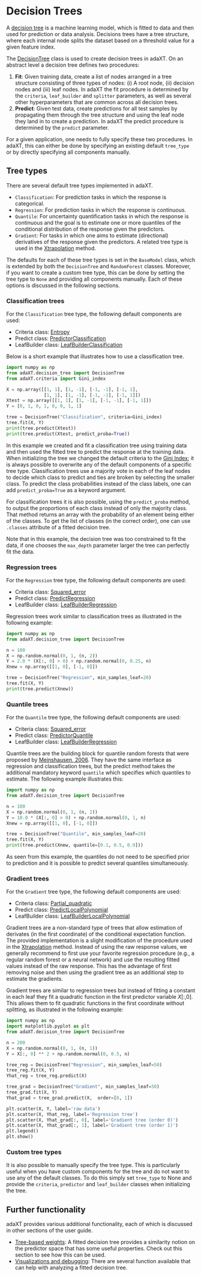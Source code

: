 # Decision Trees

A [decision tree](https://en.wikipedia.org/wiki/Decision_tree) is a machine
learning model, which is fitted to data and then used for prediction or data
analysis. Decisions trees have a tree structure, where each internal node splits
the dataset based on a threshold value for a given feature index.

The [DecisionTree](../api_docs/DecisionTree.md) class is used to create decision
trees in adaXT. On an abstract level a decision tree defines two procedures:

1. **Fit**: Given training data, create a list of nodes arranged in a tree
   structure consisting of three types of nodes: (i) A root node, (ii) decision
   nodes and (iii) leaf nodes. In adaXT the fit procedure is determined by the
   `criteria`, `leaf_builder` and `splitter` parameters, as well as several
   other hyperparameters that are common across all decision trees.
2. **Predict**: Given test data, create predictions for all test samples by
   propagating them through the tree structure and using the leaf node they land
   in to create a prediction. In adaXT the predict procedure is determined by
   the `predict` parameter.

For a given application, one needs to fully specify these two procedures. In
adaXT, this can either be done by specifying an existing default `tree_type` or
by directly specifying all components manually.

## Tree types

There are several default tree types implemented in adaXT.

- `Classification`: For prediction tasks in which the response is categorical.
- `Regression`: For prediction tasks in which the response is continuous.
- `Quantile`: For uncertainty quantification tasks in which the response is
  continuous and the goal is to estimate one or more quantiles of the
  conditional distribution of the response given the predictors.
- `Gradient`: For tasks in which one aims to estimate (directional) derivatives
  of the response given the predictors. A related tree type is used in the
  [Xtrapolation](https://github.com/NiklasPfister/ExtrapolationAware-Inference)
  method.

The defaults for each of these tree types is set in the `BaseModel` class, which
is extended by both the `DecisionTree` and `RandomForest` classes. Moreover, if
you want to create a custom tree type, this can be done by setting the tree type
to `None` and providing all components manually. Each of these options is
discussed in the following sections.

### Classification trees

For the `Classification` tree type, the following default components are used:

- Criteria class:
  [Entropy](../api_docs/Criteria.md#adaXT.criteria.criteria.Entropy)
- Predict class:
  [PredictorClassification](../api_docs/Predictor.md#adaXT.predictor.predictor.PredictClassification)
- LeafBuilder class:
  [LeafBuilderClassification](../api_docs/LeafBuilder.md#adaXT.leaf_builder.leaf_builder.LeafBuilderClassification)

Below is a short example that illustrates how to use a classification tree.

```py
import numpy as np
from adaXT.decision_tree import DecisionTree
from adaXT.criteria import Gini_index

X = np.array([[1, 1], [1, -1], [-1, -1], [-1, 1],
              [1, 1], [1, -1], [-1, -1], [-1, 1]])
Xtest = np.array([[1, 1], [1, -1], [-1, -1], [-1, 1]])
Y = [0, 1, 0, 1, 0, 0, 1, 1]

tree = DecisionTree("Classification", criteria=Gini_index)
tree.fit(X, Y)
print(tree.predict(Xtest))
print(tree.predict(Xtest, predict_proba=True))
```

In this example we created and fit a classification tree using training data and
then used the fitted tree to predict the response at the training data. When
initializing the tree we changed the default criteria to the
[Gini Index](../api_docs/Criteria.md#adaXT.criteria.criteria.Gini_index); it is
always possible to overwrite any of the default components of a specific tree
type. Classification trees use a majority vote in each of the leaf nodes to
decide which class to predict and ties are broken by selecting the smaller
class. To predict the class probabilities instead of the class labels, one can
add `predict_proba=True` as a keyword argument.

For classification trees it is also possible, using the `predict_proba` method,
to output the proportions of each class instead of only the majority class. That
method returns an array with the probability of an element being either of the
classes. To get the list of classes (in the correct order), one can use
`.classes` attribute of a fitted decision tree.

Note that in this example, the decision tree was too constrained to fit the
data, if one chooses the `max_depth` parameter larger the tree can perfectly fit
the data.

### Regression trees

For the `Regression` tree type, the following default components are used:

- Criteria class:
  [Squared_error](../api_docs/Criteria.md#adaXT.criteria.criteria.Squared_error)
- Predict class:
  [PredictRegression](../api_docs/Predictor.md#adaXT.predict.predict.PredictRegression)
- LeafBuilder class:
  [LeafBuilderRegression](../api_docs/LeafBuilder.md#adaXT.leaf_builder.leaf_builder.LeafBuilderRegression)

Regression trees work similar to classification trees as illustrated in the
following example:

```py
import numpy as np
from adaXT.decision_tree import DecisionTree

n = 100
X = np.random.normal(0, 1, (n, 2))
Y = 2.0 * (X[:, 0] > 0) + np.random.normal(0, 0.25, n)
Xnew = np.array([[1, 0], [-1, 0]])

tree = DecisionTree("Regression", min_samples_leaf=20)
tree.fit(X, Y)
print(tree.predict(Xnew))
```

### Quantile trees

For the `Quantile` tree type, the following default components are used:

- Criteria class:
  [Squared_error](../api_docs/Criteria.md#adaXT.criteria.criteria.Squared_error)
- Predict class:
  [PredictorQuantile](../api_docs/Predictor.md#adaXT.predictor.predictor.PredictQuantile)
- LeafBuilder class:
  [LeafBuilderRegression](../api_docs/LeafBuilder.md#adaXT.leaf_builder.leaf_builder.LeafBuilderRegression)

Quantile trees are the building block for quantile random forests that were
proposed by
[Meinshausen, 2006](https://jmlr.csail.mit.edu/papers/v7/meinshausen06a.html).
They have the same interface as regression and classification trees, but the
predict method takes the additional mandatory keyword `quantile` which specifies
which quantiles to estimate. The following example illustrates this:

```py
import numpy as np
from adaXT.decision_tree import DecisionTree

n = 100
X = np.random.normal(0, 1, (n, 2))
Y = 10.0 * (X[:, 0] > 0) + np.random.normal(0, 1, n)
Xnew = np.array([[1, 0], [-1, 0]])

tree = DecisionTree("Quantile", min_samples_leaf=20)
tree.fit(X, Y)
print(tree.predict(Xnew, quantile=[0.1, 0.5, 0.9]))
```

As seen from this example, the quantiles do not need to be specified prior to
prediction and it is possible to predict several quantiles simultaneously.

### Gradient trees

For the `Gradient` tree type, the following default components are used:

- Criteria class:
  [Partial_quadratic](../api_docs/Criteria.md#adaXT.criteria.criteria.Partial_quadratic)
- Predict class:
  [PredictLocalPolynomial](../api_docs/Predictor.md#adaXT.predict.predict.PredictLocalPolynomial)
- LeafBuilder class:
  [LeafBuilderLocalPolynomial](../api_docs/LeafBuilder.md#adaXT.leaf_builder.leaf_builder.LeafBuilderPartialLinear)

Gradient trees are a non-standard type of trees that allow estimation of
derivates (in the first coordinate) of the conditional expectation function. The
provided implementation is a slight modification of the procedure used in the
[Xtrapolation](https://github.com/NiklasPfister/ExtrapolationAware-Inference)
method. Instead of using the raw response values, we generally recommend to
first use your favorite regression procedure (e.g., a regular random forest or a
neural network) and use the resulting fitted values instead of the raw response.
This has the advantage of first removing noise and then using the gradient tree
as an additional step to estimate the gradients.

Gradient trees are similar to regression trees but instead of fitting a constant
in each leaf they fit a quadratic function in the first predictor variable
$X[:, 0]$. This allows them to fit quadratic functions in the first coordinate
without splitting, as illustrated in the following example:

```python
import numpy as np
import matplotlib.pyplot as plt
from adaXT.decision_tree import DecisionTree

n = 200
X = np.random.normal(0, 1, (n, 1))
Y = X[:, 0] ** 2 + np.random.normal(0, 0.5, n)

tree_reg = DecisionTree("Regression", min_samples_leaf=50)
tree_reg.fit(X, Y)
Yhat_reg = tree_reg.predict(X)

tree_grad = DecisionTree("Gradient", min_samples_leaf=50)
tree_grad.fit(X, Y)
Yhat_grad = tree_grad.predict(X,  order=[0, 1])

plt.scatter(X, Y, label='raw data')
plt.scatter(X, Yhat_reg, label='Regression tree')
plt.scatter(X, Yhat_grad[:, 0], label='Gradient tree (order 0)')
plt.scatter(X, Yhat_grad[:, 1], label='Gradient tree (order 1)')
plt.legend()
plt.show()
```

### Custom tree types

It is also possible to manually specify the tree type. This is particularly
useful when you have custom components for the tree and do not want to use any
of the default classes. To do this simply set `tree_type` to None and provide
the `criteria`, `predictor` and `leaf_builder` classes when initializing the tree.

## Further functionality

adaXT provides various additional functionality, each of which is discussed in
other sections of the user guide.

- [Tree-based weights](tree_based_weights.md): A fitted
  decision tree provides a similarity notion on the predictor space that has
  some useful properties. Check out this section to see how this can be used.
- [Visualizations and debugging](vis_and_analysis.md): There are
  several function available that can help with analyzing a fitted decision
  tree.
